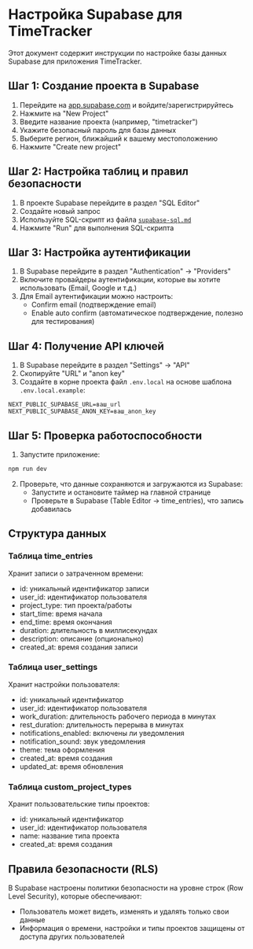 # Настройка Supabase для TimeTracker

Этот документ содержит инструкции по настройке базы данных Supabase для приложения TimeTracker.

## Шаг 1: Создание проекта в Supabase

1. Перейдите на [app.supabase.com](https://app.supabase.com/) и войдите/зарегистрируйтесь
2. Нажмите на "New Project"
3. Введите название проекта (например, "timetracker")
4. Укажите безопасный пароль для базы данных
5. Выберите регион, ближайший к вашему местоположению
6. Нажмите "Create new project"

## Шаг 2: Настройка таблиц и правил безопасности

1. В проекте Supabase перейдите в раздел "SQL Editor"
2. Создайте новый запрос
3. Используйте SQL-скрипт из файла [`supabase-sql.md`](./supabase-sql.md)
4. Нажмите "Run" для выполнения SQL-скрипта

## Шаг 3: Настройка аутентификации

1. В Supabase перейдите в раздел "Authentication" -> "Providers"
2. Включите провайдеры аутентификации, которые вы хотите использовать (Email, Google и т.д.)
3. Для Email аутентификации можно настроить:
   - Confirm email (подтверждение email)
   - Enable auto confirm (автоматическое подтверждение, полезно для тестирования)

## Шаг 4: Получение API ключей

1. В Supabase перейдите в раздел "Settings" -> "API"
2. Скопируйте "URL" и "anon key"
3. Создайте в корне проекта файл `.env.local` на основе шаблона `.env.local.example`:

```
NEXT_PUBLIC_SUPABASE_URL=ваш_url
NEXT_PUBLIC_SUPABASE_ANON_KEY=ваш_anon_key
```

## Шаг 5: Проверка работоспособности

1. Запустите приложение:
```bash
npm run dev
```

2. Проверьте, что данные сохраняются и загружаются из Supabase:
   - Запустите и остановите таймер на главной странице
   - Проверьте в Supabase (Table Editor -> time_entries), что запись добавилась

## Структура данных

### Таблица time_entries
Хранит записи о затраченном времени:
- id: уникальный идентификатор записи
- user_id: идентификатор пользователя
- project_type: тип проекта/работы
- start_time: время начала
- end_time: время окончания
- duration: длительность в миллисекундах
- description: описание (опционально)
- created_at: время создания записи

### Таблица user_settings
Хранит настройки пользователя:
- id: уникальный идентификатор
- user_id: идентификатор пользователя
- work_duration: длительность рабочего периода в минутах
- rest_duration: длительность перерыва в минутах
- notifications_enabled: включены ли уведомления
- notification_sound: звук уведомления
- theme: тема оформления
- created_at: время создания
- updated_at: время обновления

### Таблица custom_project_types
Хранит пользовательские типы проектов:
- id: уникальный идентификатор
- user_id: идентификатор пользователя
- name: название типа проекта
- created_at: время создания

## Правила безопасности (RLS)

В Supabase настроены политики безопасности на уровне строк (Row Level Security), которые обеспечивают:
- Пользователь может видеть, изменять и удалять только свои данные
- Информация о времени, настройки и типы проектов защищены от доступа других пользователей 